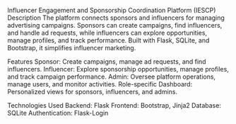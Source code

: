 Influencer Engagement and Sponsorship Coordination Platform (IESCP)
Description
The platform connects sponsors and influencers for managing advertising campaigns. Sponsors can create campaigns, find influencers, and handle ad requests, while influencers can explore opportunities, manage profiles, and track performance. Built with Flask, SQLite, and Bootstrap, it simplifies influencer marketing.

Features
Sponsor: Create campaigns, manage ad requests, and find influencers.
Influencer: Explore sponsorship opportunities, manage profiles, and track campaign performance.
Admin: Oversee platform operations, manage users, and monitor activities.
Role-specific Dashboard: Personalized views for sponsors, influencers, and admins.

Technologies Used
Backend: Flask
Frontend: Bootstrap, Jinja2
Database: SQLite
Authentication: Flask-Login
